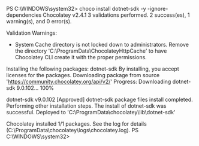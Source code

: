 PS C:\WINDOWS\system32> choco install dotnet-sdk -y -ignore-dependencies
Chocolatey v2.4.1
3 validations performed. 2 success(es), 1 warning(s), and 0 error(s).

Validation Warnings:
 - System Cache directory is not locked down to administrators.
   Remove the directory 'C:\ProgramData\ChocolateyHttpCache' to have
   Chocolatey CLI create it with the proper permissions.

Installing the following packages:
dotnet-sdk
By installing, you accept licenses for the packages.
Downloading package from source 'https://community.chocolatey.org/api/v2/'
Progress: Downloading dotnet-sdk 9.0.102... 100%

dotnet-sdk v9.0.102 [Approved]
dotnet-sdk package files install completed. Performing other installation steps.
 The install of dotnet-sdk was successful.
  Deployed to 'C:\ProgramData\chocolatey\lib\dotnet-sdk'

Chocolatey installed 1/1 packages.
 See the log for details (C:\ProgramData\chocolatey\logs\chocolatey.log).
PS C:\WINDOWS\system32>